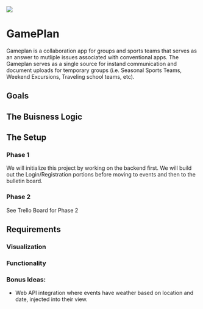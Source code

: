 <img class="img-responsive" src="https://unsplash.com/photos/foHClEBEATI">

# GamePlan

Gameplan is a collaboration app for groups and sports teams that serves as an answer to mutliple issues associated with conventional apps. The Gameplan serves as a single source for instand communication and document uploads for temporary groups (i.e. Seasonal Sports Teams, Weekend Excursions, Traveling school teams, etc).

## Goals


## The Buisness Logic



## The Setup



### Phase 1

We will initialize this project by working on the backend first. We will build out the Login/Registration portions before moving to events and then to the bulletin board.

### Phase 2

See Trello Board for Phase 2

## Requirements

### Visualization



### Functionality



### Bonus Ideas:
- Web API integration where events have weather based on location and date, injected into their view. 
